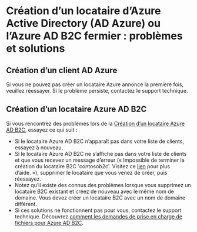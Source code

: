 <properties
    pageTitle="Azure Active Directory : Créer la rubrique prise en charge de clients | Microsoft Azure"
    description="Création d’un locataire Azure Active Directory ou un locataire Azure Active Directory B2C : problèmes et solutions"
    services="active-directory-b2c"
    documentationCenter=""
    authors="swkrish"
    manager="msmbaldwin"
    editor="bryanla"/>

<tags
    ms.service="active-directory-b2c"
    ms.workload="identity"
    ms.tgt_pltfrm="na"
    ms.devlang="na"
    ms.topic="article"
    ms.date="08/30/2016"
    ms.author="swkrish"/>

# <a name="creating-an-azure-active-directory-azure-ad-tenant-or-azure-ad-b2c-tenant-issues-and-resolutions"></a>Création d’un locataire d’Azure Active Directory (AD Azure) ou l’Azure AD B2C fermier : problèmes et solutions

## <a name="creating-an-azure-ad-tenant"></a>Création d’un client AD Azure

Si vous ne pouvez pas créer un locataire Azure annonce la première fois, veuillez réessayer. Si le problème persiste, contactez le support technique.

## <a name="creating-an-azure-ad-b2c-tenant"></a>Création d’un locataire Azure AD B2C

Si vous rencontrez des problèmes lors de la [Création d’un locataire Azure AD B2C](active-directory-b2c-get-started.md), essayez ce qui suit :
 
- Si le locataire Azure AD B2C n’apparaît pas dans votre liste de clients, essayez à nouveau.
- Si le locataire Azure AD B2C ne s’affiche pas dans votre liste de clients et que vous recevez un message d’erreur (« Impossible de terminer la création du locataire B2C 'contosob2c'. Visitez ce [lien](http://go.microsoft.com/fwlink/?LinkID=624192&clcid=0x409) pour plus d’aide. »), supprimer le locataire que vous venez de créer, puis réessayez.
- Notez qu’il existe des connus des problèmes lorsque vous supprimez un locataire B2C existant et créez de nouveau avec le même nom de domaine. Vous devez créer un locataire B2C avec un nom de domaine différent.
- Si ces solutions ne fonctionnent pas pour vous, contactez le support technique. Découvrez [comment les demandes de prise en charge de fichiers pour Azure AD B2C](active-directory-b2c-support.md).
